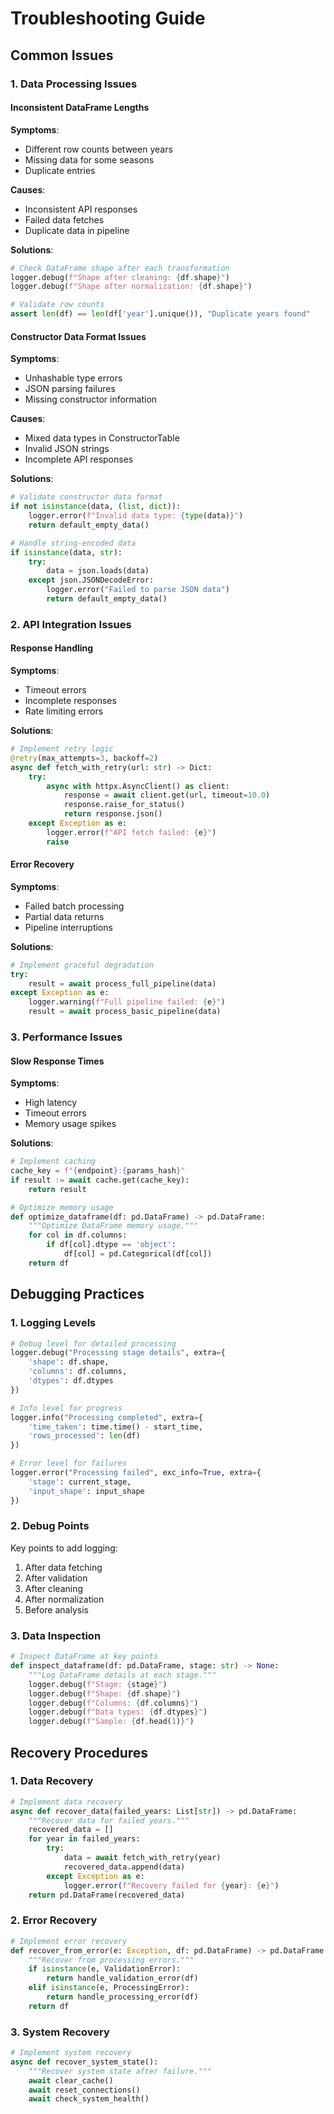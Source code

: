 # Troubleshooting Guide

## Common Issues

### 1. Data Processing Issues

#### Inconsistent DataFrame Lengths
**Symptoms**:
- Different row counts between years
- Missing data for some seasons
- Duplicate entries

**Causes**:
- Inconsistent API responses
- Failed data fetches
- Duplicate data in pipeline

**Solutions**:
```python
# Check DataFrame shape after each transformation
logger.debug(f"Shape after cleaning: {df.shape}")
logger.debug(f"Shape after normalization: {df.shape}")

# Validate row counts
assert len(df) == len(df['year'].unique()), "Duplicate years found"
```

#### Constructor Data Format Issues
**Symptoms**:
- Unhashable type errors
- JSON parsing failures
- Missing constructor information

**Causes**:
- Mixed data types in ConstructorTable
- Invalid JSON strings
- Incomplete API responses

**Solutions**:
```python
# Validate constructor data format
if not isinstance(data, (list, dict)):
    logger.error(f"Invalid data type: {type(data)}")
    return default_empty_data()

# Handle string-encoded data
if isinstance(data, str):
    try:
        data = json.loads(data)
    except json.JSONDecodeError:
        logger.error("Failed to parse JSON data")
        return default_empty_data()
```

### 2. API Integration Issues

#### Response Handling
**Symptoms**:
- Timeout errors
- Incomplete responses
- Rate limiting errors

**Solutions**:
```python
# Implement retry logic
@retry(max_attempts=3, backoff=2)
async def fetch_with_retry(url: str) -> Dict:
    try:
        async with httpx.AsyncClient() as client:
            response = await client.get(url, timeout=10.0)
            response.raise_for_status()
            return response.json()
    except Exception as e:
        logger.error(f"API fetch failed: {e}")
        raise
```

#### Error Recovery
**Symptoms**:
- Failed batch processing
- Partial data returns
- Pipeline interruptions

**Solutions**:
```python
# Implement graceful degradation
try:
    result = await process_full_pipeline(data)
except Exception as e:
    logger.warning(f"Full pipeline failed: {e}")
    result = await process_basic_pipeline(data)
```

### 3. Performance Issues

#### Slow Response Times
**Symptoms**:
- High latency
- Timeout errors
- Memory usage spikes

**Solutions**:
```python
# Implement caching
cache_key = f"{endpoint}:{params_hash}"
if result := await cache.get(cache_key):
    return result

# Optimize memory usage
def optimize_dataframe(df: pd.DataFrame) -> pd.DataFrame:
    """Optimize DataFrame memory usage."""
    for col in df.columns:
        if df[col].dtype == 'object':
            df[col] = pd.Categorical(df[col])
    return df
```

## Debugging Practices

### 1. Logging Levels
```python
# Debug level for detailed processing
logger.debug("Processing stage details", extra={
    'shape': df.shape,
    'columns': df.columns,
    'dtypes': df.dtypes
})

# Info level for progress
logger.info("Processing completed", extra={
    'time_taken': time.time() - start_time,
    'rows_processed': len(df)
})

# Error level for failures
logger.error("Processing failed", exc_info=True, extra={
    'stage': current_stage,
    'input_shape': input_shape
})
```

### 2. Debug Points
Key points to add logging:
1. After data fetching
2. After validation
3. After cleaning
4. After normalization
5. Before analysis

### 3. Data Inspection
```python
# Inspect DataFrame at key points
def inspect_dataframe(df: pd.DataFrame, stage: str) -> None:
    """Log DataFrame details at each stage."""
    logger.debug(f"Stage: {stage}")
    logger.debug(f"Shape: {df.shape}")
    logger.debug(f"Columns: {df.columns}")
    logger.debug(f"Data types: {df.dtypes}")
    logger.debug(f"Sample: {df.head(1)}")
```

## Recovery Procedures

### 1. Data Recovery
```python
# Implement data recovery
async def recover_data(failed_years: List[str]) -> pd.DataFrame:
    """Recover data for failed years."""
    recovered_data = []
    for year in failed_years:
        try:
            data = await fetch_with_retry(year)
            recovered_data.append(data)
        except Exception as e:
            logger.error(f"Recovery failed for {year}: {e}")
    return pd.DataFrame(recovered_data)
```

### 2. Error Recovery
```python
# Implement error recovery
def recover_from_error(e: Exception, df: pd.DataFrame) -> pd.DataFrame:
    """Recover from processing errors."""
    if isinstance(e, ValidationError):
        return handle_validation_error(df)
    elif isinstance(e, ProcessingError):
        return handle_processing_error(df)
    return df
```

### 3. System Recovery
```python
# Implement system recovery
async def recover_system_state():
    """Recover system state after failure."""
    await clear_cache()
    await reset_connections()
    await check_system_health()
``` 